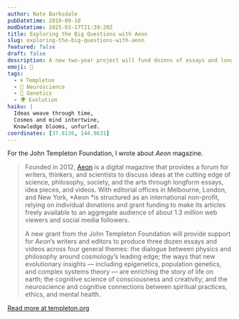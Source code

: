```yaml
---
author: Nate Barksdale
pubDatetime: 2019-09-10
modDatetime: 2025-03-17T21:39:20Z
title: Exploring the Big Questions with Aeon
slug: exploring-the-big-questions-with-aeon
featured: false
draft: false
description: A new two-year project will fund dozens of essays and longform pieces published in one of the most innovative and engaging journals of science and thought.
emoji: 🌌
tags:
  - 🌀 Templeton
  - 🧠 Neuroscience
  - 🧬 Genetics
  - 🌍 Evolution
haiku: |
  Ideas weave through time,  
  Cosmos and mind intertwine,  
  Knowledge blooms, unfurled.
coordinates: [37.8136, 144.9631]
---
```


For the John Templeton Foundation, I wrote about _Aeon_ magazine.

> Founded in 2012, [Aeon](https://aeon.co) is a digital magazine that provides a forum for writers, thinkers, and scientists to discuss ideas at the cutting edge of science, philosophy, society, and the arts through longform essays, idea pieces, and videos. With editorial offices in Melbourne, London, and New York, *Aeon *is structured as an international non-profit, relying on individual donations and grant funding to make its articles freely available to an aggregate audience of about 1.3 million web viewers and social media followers.
>
> A new grant from the John Templeton Foundation will provide support for _Aeon_’s writers and editors to produce three dozen essays and videos across four general themes: the dialogue between physics and philosophy around cosmology’s leading edge; the ways that new evolutionary insights — including epigenetics, population genetics, and complex systems theory — are enriching the story of life on earth; the cognitive science of consciousness and creativity; and the neuroscience and cognitive connections between spiritual practices, ethics, and mental health.

[Read more at templeton.org](https://www.templeton.org/news/exploring-the-big-questions-with-aeon)
